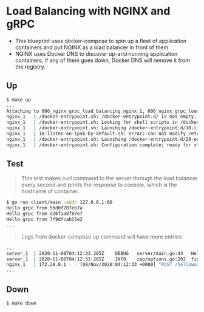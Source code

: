 # Load Balancing with NGINX and gRPC

- This blueprint uses docker-compose to spin up a fleet of application containers and put NGINX as a load balancer in front of them.
- NGINX uses Docker DNS to discover up-and-running application containers, if any of them goes down, Docker DNS will remove it from the registry.

## Up

```bash
$ make up
...
Attaching to 006_nginx_grpc_load_balancing_nginx_1, 006_nginx_grpc_load_balancing_server_4, 006_nginx_grpc_load_balancing_server_3, 006_nginx_grpc_load_balancing_server_1, 006_nginx_grpc_load_balancing_server_5, 006_nginx_grpc_load_balancing_server_2
nginx_1   | /docker-entrypoint.sh: /docker-entrypoint.d/ is not empty, will attempt to perform configuration
nginx_1   | /docker-entrypoint.sh: Looking for shell scripts in /docker-entrypoint.d/
nginx_1   | /docker-entrypoint.sh: Launching /docker-entrypoint.d/10-listen-on-ipv6-by-default.sh
nginx_1   | 10-listen-on-ipv6-by-default.sh: error: can not modify /etc/nginx/conf.d/default.conf (read-only file system?)
nginx_1   | /docker-entrypoint.sh: Launching /docker-entrypoint.d/20-envsubst-on-templates.sh
nginx_1   | /docker-entrypoint.sh: Configuration complete; ready for start up
```

## Test

> This test makes curl command to the server through the load balancer every second and prints the response to console, which is the hostname of container.

```bash
$ go run client/main -addr 127.0.0.1:80
Hello grpc from 56d0f207eb7a
Hello grpc from d26faa8f87e7
Hello grpc from 7f9dfcab15e2
...
```

> Logs from docker-compose up command will have more entries

```bash
...
server_1  | 2020-11-08T04:12:33.205Z	DEBUG	server/main.go:44	Hello grpc from 33616ddaa759
server_1  | 2020-11-08T04:12:33.205Z	INFO	zap/options.go:203	finished unary call with code OK	{"grpc.start_time": "2020-11-08T04:12:33Z", "system": "grpc", "span.kind": "server", "grpc.service": "helloworld.Greeter", "grpc.method": "SayHello", "grpc.code": "OK", "grpc.time_ms": 0.24500000476837158}
nginx_1   | 172.28.0.1 - - [08/Nov/2020:04:12:33 +0000] "POST /helloworld.Greeter/SayHello HTTP/2.0" 200 35 "-" "grpc-go/1.33.2" "-"
...
```

## Down

```bash
$ make down
```
